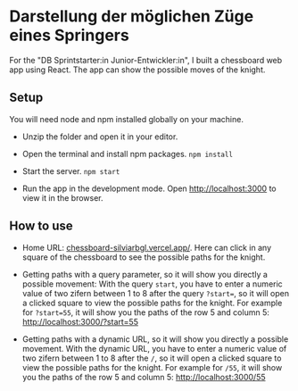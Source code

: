 # Darstellung der möglichen Züge eines Springers

For the "DB Sprintstarter:in Junior-Entwickler:in", I built a chessboard web app using React.
The app can show the possible moves of the knight.

## Setup

You will need node and npm installed globally on your machine.

- Unzip the folder and open it in your editor.

- Open the terminal and install npm packages.
  `npm install`

- Start the server.
  `npm start`

- Run the app in the development mode.
  Open [http://localhost:3000](http://localhost:3000) to view it in the browser.

## How to use

- Home URL: [chessboard-silviarbgl.vercel.app/](chessboard-silviarbgl.vercel.app/). Here can click in any square of the chessboard to see the possible paths for the knight.

- Getting paths with a query parameter, so it will show you directly a possible movement: With the query `start`, you have to enter a numeric value of two zifern between 1 to 8 after the query `?start=`, so it will open a clicked square to view the possible paths for the knight. For example for `?start=55`, it will show you the paths of the row 5 and column 5: [http://localhost:3000/?start=55](http://localhost:3000/?start=55)

- Getting paths with a dynamic URL, so it will show you directly a possible movement. With the dynamic URL, you have to enter a numeric value of two zifern between 1 to 8 after the `/`, so it will open a clicked square to view the possible paths for the knight. For example for `/55`, it will show you the paths of the row 5 and column 5: [http://localhost:3000/55](http://localhost:3000/55)

